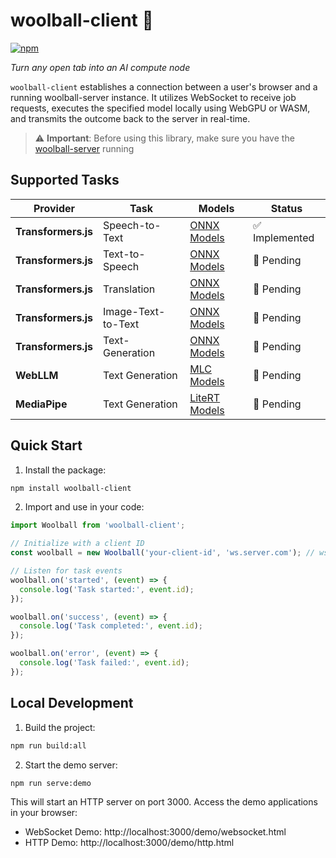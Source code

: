 # woolball-client 🧶  
[![npm](https://img.shields.io/npm/v/woolball-client?color=crimson&logo=npm)](https://www.npmjs.com/package/woolball-client)

*Turn any open tab into an AI compute node*

`woolball-client` establishes a connection between a user's browser and a running woolball-server instance. It utilizes WebSocket to receive job requests, executes the specified model locally using WebGPU or WASM, and transmits the outcome back to the server in real-time.


> ⚠️ **Important**: Before using this library, make sure you have the [woolball-server](https://github.com/woolball-xyz/woolball-server) running


## Supported Tasks

| Provider | Task | Models | Status |
|----------|------|--------|--------|
| **Transformers.js** | Speech-to-Text | [ONNX Models](https://huggingface.co/models?pipeline_tag=automatic-speech-recognition&library=transformers.js&sort=trending) | ✅ Implemented |
| **Transformers.js** | Text-to-Speech | [ONNX Models](https://huggingface.co/models?pipeline_tag=text-to-speech&library=transformers.js&sort=trending) | 🚧 Pending |
| **Transformers.js** | Translation | [ONNX Models](https://huggingface.co/models?pipeline_tag=translation&library=transformers.js&sort=trending) | 🚧 Pending |
| **Transformers.js** | Image-Text-to-Text | [ONNX Models](https://huggingface.co/models?pipeline_tag=image-text-to-text&library=transformers.js&sort=trending) | 🚧 Pending |
| **Transformers.js** | Text-Generation | [ONNX Models](https://huggingface.co/models?pipeline_tag=text-generation&library=transformers.js&sort=trending) | 🚧 Pending |
| **WebLLM** | Text Generation | [MLC Models](https://mlc.ai/models) | 🚧 Pending |
| **MediaPipe** | Text Generation | [LiteRT Models](https://ai.google.dev/edge/mediapipe/solutions/genai/llm_inference#models) | 🚧 Pending |


## Quick Start

1. Install the package:
```bash
npm install woolball-client
```

2. Import and use in your code:
```typescript
import Woolball from 'woolball-client';

// Initialize with a client ID
const woolball = new Woolball('your-client-id', 'ws.server.com'); // ws://localhost:9003 by default

// Listen for task events
woolball.on('started', (event) => {
  console.log('Task started:', event.id);
});

woolball.on('success', (event) => {
  console.log('Task completed:', event.id);
});

woolball.on('error', (event) => {
  console.log('Task failed:', event.id);
});
```

## Local Development

1. Build the project:
```bash
npm run build:all
```

2. Start the demo server:
```bash
npm run serve:demo
```

This will start an HTTP server on port 3000. Access the demo applications in your browser:

- WebSocket Demo: http://localhost:3000/demo/websocket.html
- HTTP Demo: http://localhost:3000/demo/http.html



